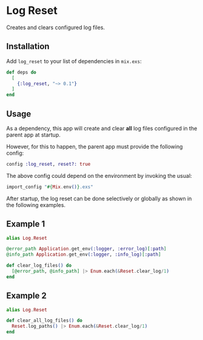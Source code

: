 # Log Reset

Creates and clears configured log files.

## Installation

Add `log_reset` to your list of dependencies in `mix.exs`:

```elixir
def deps do
  [
    {:log_reset, "~> 0.1"}
  ]
end
```

## Usage

As a dependency, this app will create and clear __all__ log files configured in the parent app at startup.

However, for this to happen, the parent app must provide the following config:

```elixir
config :log_reset, reset?: true
```

The above config could depend on the environment by invoking the usual:

```elixir
import_config "#{Mix.env()}.exs"
```

After startup, the log reset can be done selectively or globally as shown in the following examples.

## Example 1

```elixir
alias Log.Reset

@error_path Application.get_env(:logger, :error_log)[:path]
@info_path Application.get_env(:logger, :info_log)[:path]

def clear_log_files() do
  [@error_path, @info_path] |> Enum.each(&Reset.clear_log/1)
end
```

## Example 2

```elixir
alias Log.Reset

def clear_all_log_files() do
  Reset.log_paths() |> Enum.each(&Reset.clear_log/1)
end
```

